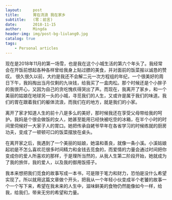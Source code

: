 ```yaml
---
layout:     post
title:      胃在流浪 我在家乡
subtitle:   (零：前言)
date:       2018-11-15
author:     Mingda
header-img: img/post-bg-liulang0.jpg
catalog: true
tags:
    - Personal articles
---
```


现在是2018年11月的第一场雪，也是我在这个小城生活的第六个年头了。我经常会在开饭前想起各种各样曾给我身上贴过膘的美食，并对面前的饭菜报以诚恳的赞叹。
很久很久以前，大约是我还不会解二元一次方程组的年纪，一个很美好的周日下午，我妈掏出当月仅剩的九块钱，给我买了一盒肉松。那个时候还是个小胖子的我很开心，又因为自己的贪吃愧疚得哭出了声。而现在，我离开了家乡，和一个美丽的姑娘在地球另一头的小城，寻觅我们的人生，又或许是属于我们的味道。我们的胃在跟着我们的躯体流浪，而我们在的地方，就是我们的小家。

离开了家才知道人生的前十八是多么的美好，那时候我还在享受父母带给我的呵护。我妈是个很会做饭的女人，她甚至能用已经快被吃空的冰箱，在半个小时的时间里伺候好一大家子人的胃口。她把传承自姥爷早年在各省学习的时候练就的厨房功夫，变成了一顿顿可口的饭菜摆放在桌头。

在离开家之后，我遇到了一个美丽的姑娘，她温和善良，就像一条小溪。小溪姑娘起初是不怎么喜欢花很多时间精力和金钱去觅食的，而爱情的力量会通过时间把你变成你的爱人所喜欢的那样，于是理所当然的，从我人生第二阶段开始，她就成为了我的旅伴，我的爱人，以及我的御用饭搭子。

我本来想把我们觅食的故事写成一本书，可是限于笔力和财力，恐怕是没什么希望实现了。所以就用这篇文章做个开头，把我从一个年轻小伙变成半个老饕的故事一个一个写下来，希望在我未来的人生中，滋味鲜美的食物仍然能像如今一样，给我，给我们，带来无穷的希望和力量。
 

